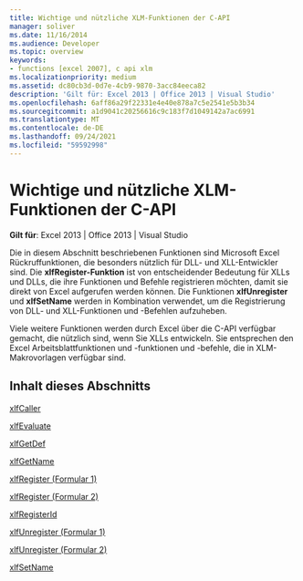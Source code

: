 ```yaml
---
title: Wichtige und nützliche XLM-Funktionen der C-API
manager: soliver
ms.date: 11/16/2014
ms.audience: Developer
ms.topic: overview
keywords:
- functions [excel 2007], c api xlm
ms.localizationpriority: medium
ms.assetid: dc80cb3d-0d7e-4cb9-9870-3acc84eeca82
description: 'Gilt für: Excel 2013 | Office 2013 | Visual Studio'
ms.openlocfilehash: 6aff86a29f22331e4e40e878a7c5e2541e5b3b34
ms.sourcegitcommit: a1d9041c20256616c9c183f7d1049142a7ac6991
ms.translationtype: MT
ms.contentlocale: de-DE
ms.lasthandoff: 09/24/2021
ms.locfileid: "59592998"
---
```

# <a name="essential-and-useful-c-api-xlm-functions"></a>Wichtige und nützliche XLM-Funktionen der C-API

 **Gilt für**: Excel 2013 | Office 2013 | Visual Studio 
  
Die in diesem Abschnitt beschriebenen Funktionen sind Microsoft Excel Rückruffunktionen, die besonders nützlich für DLL- und XLL-Entwickler sind. Die **xlfRegister-Funktion** ist von entscheidender Bedeutung für XLLs und DLLs, die ihre Funktionen und Befehle registrieren möchten, damit sie direkt von Excel aufgerufen werden können. Die Funktionen **xlfUnregister** und **xlfSetName** werden in Kombination verwendet, um die Registrierung von DLL- und XLL-Funktionen und -Befehlen aufzuheben. 
  
Viele weitere Funktionen werden durch Excel über die C-API verfügbar gemacht, die nützlich sind, wenn Sie XLLs entwickeln. Sie entsprechen den Excel Arbeitsblattfunktionen und -funktionen und -befehle, die in XLM-Makrovorlagen verfügbar sind.
  
## <a name="in-this-section"></a>Inhalt dieses Abschnitts

[xlfCaller](xlfcaller.md)
  
[xlfEvaluate](xlfevaluate.md)
  
[xlfGetDef](xlfgetdef.md)
  
[xlfGetName](xlfgetname.md)
  
[xlfRegister (Formular 1)](xlfregister-form-1.md)
  
[xlfRegister (Formular 2)](xlfregister-form-2.md)
  
[xlfRegisterId](xlfregisterid.md)
  
[xlfUnregister (Formular 1)](xlfunregister-form-1.md)
  
[xlfUnregister (Formular 2)](xlfunregister-form-2.md)
  
[xlfSetName](xlfsetname.md)
  

